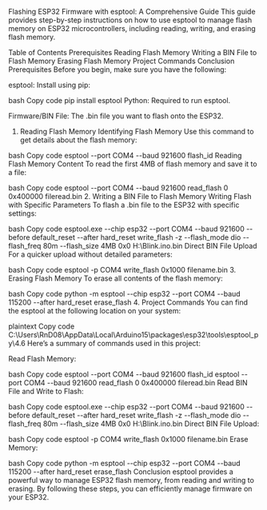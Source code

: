 Flashing ESP32 Firmware with esptool: A Comprehensive Guide
This guide provides step-by-step instructions on how to use esptool to manage flash memory on ESP32 microcontrollers, including reading, writing, and erasing flash memory.

Table of Contents
Prerequisites
Reading Flash Memory
Writing a BIN File to Flash Memory
Erasing Flash Memory
Project Commands
Conclusion
Prerequisites
Before you begin, make sure you have the following:

esptool: Install using pip:

bash
Copy code
pip install esptool
Python: Required to run esptool.

Firmware/BIN File: The .bin file you want to flash onto the ESP32.

1. Reading Flash Memory
Identifying Flash Memory
Use this command to get details about the flash memory:

bash
Copy code
esptool --port COM4 --baud 921600 flash_id
Reading Flash Memory Content
To read the first 4MB of flash memory and save it to a file:

bash
Copy code
esptool --port COM4 --baud 921600 read_flash 0 0x400000 fileread.bin
2. Writing a BIN File to Flash Memory
Writing Flash with Specific Parameters
To flash a .bin file to the ESP32 with specific settings:

bash
Copy code
esptool.exe --chip esp32 --port COM4 --baud 921600 --before default_reset --after hard_reset write_flash -z --flash_mode dio --flash_freq 80m --flash_size 4MB 0x0 H:\Blink.ino.bin
Direct BIN File Upload
For a quicker upload without detailed parameters:

bash
Copy code
esptool -p COM4 write_flash 0x1000 filename.bin
3. Erasing Flash Memory
To erase all contents of the flash memory:

bash
Copy code
python -m esptool --chip esp32 --port COM4 --baud 115200 --after hard_reset erase_flash
4. Project Commands
You can find the esptool at the following location on your system:

plaintext
Copy code
C:\Users\RnD08\AppData\Local\Arduino15\packages\esp32\tools\esptool_py\4.6
Here’s a summary of commands used in this project:

Read Flash Memory:

bash
Copy code
esptool --port COM4 --baud 921600 flash_id
esptool --port COM4 --baud 921600 read_flash 0 0x400000 fileread.bin
Read BIN File and Write to Flash:

bash
Copy code
esptool.exe --chip esp32 --port COM4 --baud 921600 --before default_reset --after hard_reset write_flash -z --flash_mode dio --flash_freq 80m --flash_size 4MB 0x0 H:\Blink.ino.bin
Direct BIN File Upload:

bash
Copy code
esptool -p COM4 write_flash 0x1000 filename.bin
Erase Memory:

bash
Copy code
python -m esptool --chip esp32 --port COM4 --baud 115200 --after hard_reset erase_flash
Conclusion
esptool provides a powerful way to manage ESP32 flash memory, from reading and writing to erasing. By following these steps, you can efficiently manage firmware on your ESP32.
